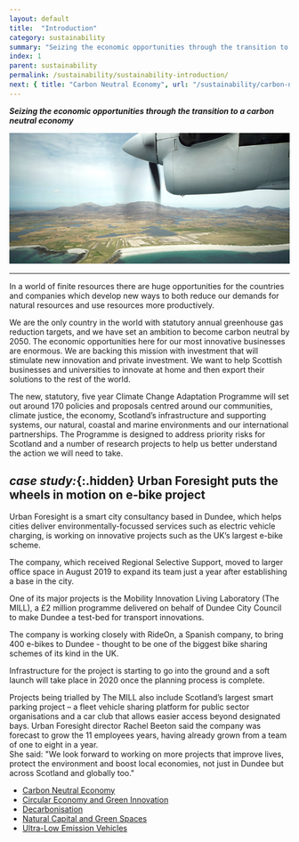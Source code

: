 ```yaml
---
layout: default
title:  "Introduction"
category: sustainability
summary: "Seizing the economic opportunities through the transition to a carbon neutral economy"
index: 1
parent: sustainability
permalink: /sustainability/sustainability-introduction/
next: { title: "Carbon Neutral Economy", url: "/sustainability/carbon-neutral/" }
---
```

***Seizing the economic opportunities through the transition to a carbon neutral economy***

![A photograph of an aeroplane flying over Uist](/assets/images/pageimages/Sustainability.44.jpg)  

---

In a world of finite resources there are huge opportunities for the countries and companies which develop new ways to both reduce our demands for natural resources and use resources more productively.  

We are the only country in the world with statutory annual greenhouse gas reduction targets, and we have set an ambition to become carbon neutral by 2050.  The economic opportunities here for our most innovative businesses are enormous. We are backing this mission with investment that will stimulate new innovation and private investment. We want to help Scottish businesses and universities to innovate at home and then export their solutions to the rest of the world.  

The new, statutory, five year Climate Change Adaptation Programme will set out around 170 policies and proposals centred around our communities, climate justice, the economy, Scotland’s infrastructure and supporting systems, our natural, coastal and marine environments and our international partnerships. The Programme is designed to address priority risks for Scotland and a number of research projects to help us better understand the action we will need to take.  

<div class="case-study" markdown="1">

## *case study:*{:.hidden} Urban Foresight puts the wheels in motion on e-bike project

Urban Foresight is a smart city consultancy based in Dundee, which helps cities deliver environmentally-focussed services such as electric vehicle charging, is working on innovative projects such as the UK’s largest e-bike scheme.  

The company, which received Regional Selective Support, moved to larger office space in August 2019 to expand its team just a year after establishing a base in the city.  

One of its major projects is the Mobility Innovation Living Laboratory (The MILL), a £2 million programme delivered on behalf of Dundee City Council to make Dundee a test-bed for transport innovations.  

The company is working closely with RideOn, a Spanish company, to bring 400 e-bikes to Dundee - thought to be one of the biggest bike sharing schemes of its kind in the UK.  

Infrastructure for the project is starting to go into the ground and a soft launch will take place in 2020 once the planning process is complete.  

Projects being trialled by The MILL also include Scotland’s largest smart parking project – a fleet vehicle sharing platform for public sector organisations and a car club that allows easier access beyond designated bays.
Urban Foresight director Rachel Beeton said the company was forecast to grow the 11 employees years, having already grown from a team of one to eight in a year.  
She said: "We look forward to working on more projects that improve lives, protect the environment and boost local economies, not just in Dundee but across Scotland and globally too."
</div>

* [Carbon Neutral Economy](/sustainability/carbon-neutral/)
* [Circular Economy and Green Innovation](/sustainability/circular-economy/)
* [Decarbonisation](/sustainability/decarbonisation/)
* [Natural Capital and Green Spaces](/sustainability/natural-capital/)
* [Ultra-Low Emission Vehicles](/sustainability/ultra-low-emission-vehicles/)
